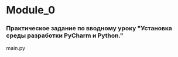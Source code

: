 # Module_0
### Практическое задание по вводному уроку "Установка среды разработки PyCharm и Python." 
main.py

